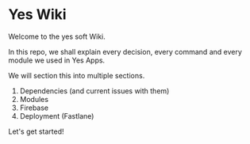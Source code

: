# Yes Wiki

Welcome to the yes soft Wiki.

In this repo, we shall explain every decision, every command and every module we used in Yes Apps.



We will section this into multiple sections.

1. Dependencies (and current issues with them)
2. Modules
3. Firebase
4. Deployment (Fastlane)



Let's get started!